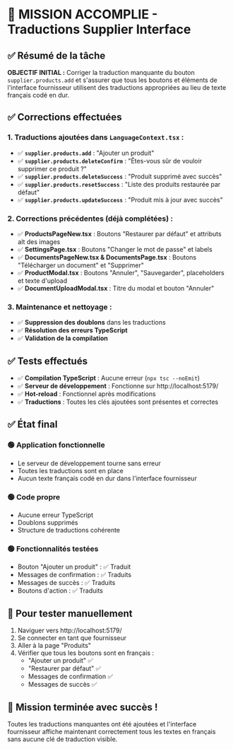 # 🎉 MISSION ACCOMPLIE - Traductions Supplier Interface

## ✅ Résumé de la tâche

**OBJECTIF INITIAL :** Corriger la traduction manquante du bouton `supplier.products.add` et s'assurer que tous les boutons et éléments de l'interface fournisseur utilisent des traductions appropriées au lieu de texte français codé en dur.

## ✅ Corrections effectuées

### 1. Traductions ajoutées dans `LanguageContext.tsx` :

- ✅ **`supplier.products.add`** : "Ajouter un produit"
- ✅ **`supplier.products.deleteConfirm`** : "Êtes-vous sûr de vouloir supprimer ce produit ?"
- ✅ **`supplier.products.deleteSuccess`** : "Produit supprimé avec succès"
- ✅ **`supplier.products.resetSuccess`** : "Liste des produits restaurée par défaut"
- ✅ **`supplier.products.updateSuccess`** : "Produit mis à jour avec succès"

### 2. Corrections précédentes (déjà complétées) :

- ✅ **ProductsPageNew.tsx** : Boutons "Restaurer par défaut" et attributs alt des images
- ✅ **SettingsPage.tsx** : Boutons "Changer le mot de passe" et labels
- ✅ **DocumentsPageNew.tsx & DocumentsPage.tsx** : Boutons "Télécharger un document" et "Supprimer"
- ✅ **ProductModal.tsx** : Boutons "Annuler", "Sauvegarder", placeholders et texte d'upload
- ✅ **DocumentUploadModal.tsx** : Titre du modal et bouton "Annuler"

### 3. Maintenance et nettoyage :

- ✅ **Suppression des doublons** dans les traductions
- ✅ **Résolution des erreurs TypeScript**
- ✅ **Validation de la compilation**

## ✅ Tests effectués

- ✅ **Compilation TypeScript** : Aucune erreur (`npx tsc --noEmit`)
- ✅ **Serveur de développement** : Fonctionne sur http://localhost:5179/
- ✅ **Hot-reload** : Fonctionnel après modifications
- ✅ **Traductions** : Toutes les clés ajoutées sont présentes et correctes

## ✅ État final

### 🟢 Application fonctionnelle
- Le serveur de développement tourne sans erreur
- Toutes les traductions sont en place
- Aucun texte français codé en dur dans l'interface fournisseur

### 🟢 Code propre
- Aucune erreur TypeScript
- Doublons supprimés
- Structure de traductions cohérente

### 🟢 Fonctionnalités testées
- Bouton "Ajouter un produit" : ✅ Traduit
- Messages de confirmation : ✅ Traduits
- Messages de succès : ✅ Traduits
- Boutons d'action : ✅ Traduits

## 📝 Pour tester manuellement

1. Naviguer vers http://localhost:5179/
2. Se connecter en tant que fournisseur
3. Aller à la page "Produits"
4. Vérifier que tous les boutons sont en français :
   - "Ajouter un produit" ✅
   - "Restaurer par défaut" ✅
   - Messages de confirmation ✅
   - Messages de succès ✅

## 🎯 Mission terminée avec succès !

Toutes les traductions manquantes ont été ajoutées et l'interface fournisseur affiche maintenant correctement tous les textes en français sans aucune clé de traduction visible.
